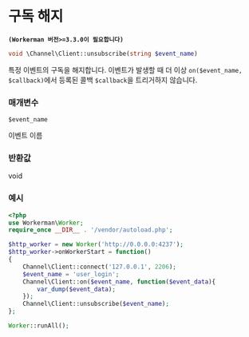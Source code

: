 # 구독 해지
**```(Workerman 버전>=3.3.0이 필요합니다)```**

```php
void \Channel\Client::unsubscribe(string $event_name)
```
특정 이벤트의 구독을 해지합니다. 이벤트가 발생할 때 더 이상 ```on($event_name, $callback)```에서 등록된 콜백 ```$callback```을 트리거하지 않습니다.

### 매개변수
 ``` $event_name ```

이벤트 이름

### 반환값
void

### 예시
```php
<?php
use Workerman\Worker;
require_once __DIR__ . '/vendor/autoload.php';

$http_worker = new Worker('http://0.0.0.0:4237');
$http_worker->onWorkerStart = function()
{
    Channel\Client::connect('127.0.0.1', 2206);
    $event_name = 'user_login';
    Channel\Client::on($event_name, function($event_data){
        var_dump($event_data);
    });
    Channel\Client::unsubscribe($event_name);
};

Worker::runAll();
```
